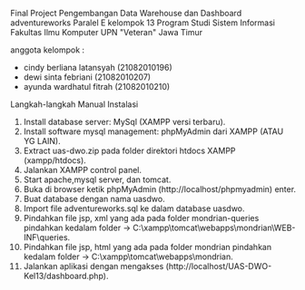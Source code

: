 Final Project Pengembangan Data Warehouse dan Dashboard adventureworks 
Paralel E kelompok 13 
Program Studi Sistem Informasi Fakultas Ilmu Komputer UPN "Veteran" Jawa Timur

anggota kelompok : 
- cindy berliana latansyah (21082010196)
- dewi sinta febriani (21082010207)
- ayunda wardhatul fitrah (21082010210)


Langkah-langkah Manual Instalasi
  1. Install database server: MySql (XAMPP versi terbaru).
  2. Install software mysql management: phpMyAdmin dari XAMPP (ATAU YG LAIN).
  3. Extract uas-dwo.zip pada folder direktori htdocs XAMPP (xampp/htdocs).
  4. Jalankan XAMPP control panel.
  5. Start apache,mysql server, dan tomcat.
  6. Buka di browser ketik phpMyAdmin (http://localhost/phpmyadmin) enter.
  7. Buat database dengan nama uasdwo.
  8. Import file adventureworks.sql ke dalam database uasdwo.
  9. Pindahkan file jsp, xml yang ada pada folder mondrian-queries pindahkan kedalam folder -> C:\xampp\tomcat\webapps\mondrian\WEB-INF\queries.
  10. Pindahkan file jsp, html yang ada pada folder mondrian pindahkan kedalam folder -> C:\xampp\tomcat\webapps\mondrian.
  11. Jalankan aplikasi dengan mengakses (http://localhost/UAS-DWO-Kel13/dashboard.php).
